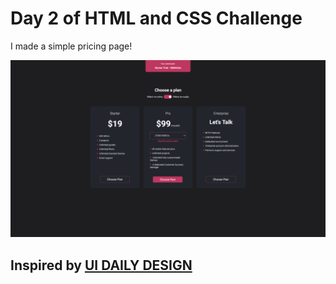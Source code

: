 # Day 2 of HTML and CSS Challenge

I made a simple pricing page!

![Demo 1](img/demo1.png)

## Inspired by [UI DAILY DESIGN](https://uidesigndaily.com/posts/sketch-pricing-page-table-subscription-card-cards-day-1116)
